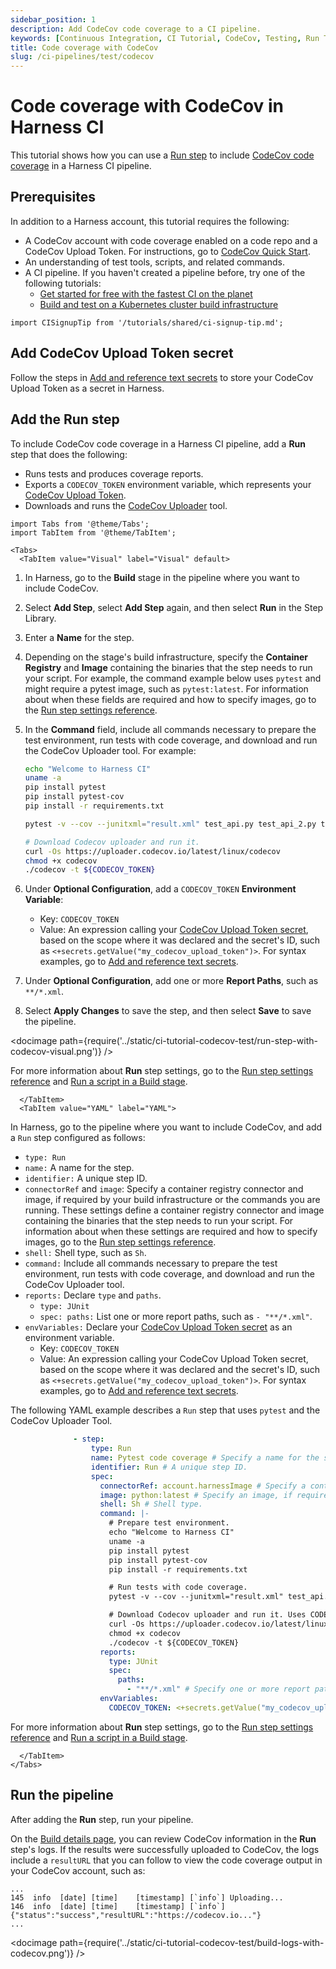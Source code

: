 ```yaml
---
sidebar_position: 1
description: Add CodeCov code coverage to a CI pipeline.
keywords: [Continuous Integration, CI Tutorial, CodeCov, Testing, Run Tests]
title: Code coverage with CodeCov
slug: /ci-pipelines/test/codecov
---
```


# Code coverage with CodeCov in Harness CI

This tutorial shows how you can use a [Run step](/docs/continuous-integration/use-ci/run-ci-scripts/run-a-script-in-a-ci-stage) to include [CodeCov code coverage](https://docs.codecov.com/docs/about-code-coverage#top-5-codecov-features) in a Harness CI pipeline.

## Prerequisites

In addition to a Harness account, this tutorial requires the following:

* A CodeCov account with code coverage enabled on a code repo and a CodeCov Upload Token. For instructions, go to [CodeCov Quick Start](https://docs.codecov.com/docs/quick-start).
* An understanding of test tools, scripts, and related commands.
* A CI pipeline. If you haven't created a pipeline before, try one of the following tutorials:
  * [Get started for free with the fastest CI on the planet](/tutorials/ci-pipelines/fastest-ci)
  * [Build and test on a Kubernetes cluster build infrastructure](/tutorials/ci-pipelines/build/kubernetes-build-farm)

```mdx-code-block
import CISignupTip from '/tutorials/shared/ci-signup-tip.md';
```

<CISignupTip />

## Add CodeCov Upload Token secret

Follow the steps in [Add and reference text secrets](/docs/platform/Security/add-use-text-secrets) to store your CodeCov Upload Token as a secret in Harness.

## Add the Run step

To include CodeCov code coverage in a Harness CI pipeline, add a **Run** step that does the following:

* Runs tests and produces coverage reports.
* Exports a `CODECOV_TOKEN` environment variable, which represents your [CodeCov Upload Token](https://docs.codecov.com/docs/codecov-uploader#upload-token).
* Downloads and runs the [CodeCov Uploader](https://docs.codecov.com/docs/codecov-uploader) tool.

```mdx-code-block
import Tabs from '@theme/Tabs';
import TabItem from '@theme/TabItem';
```
```mdx-code-block
<Tabs>
  <TabItem value="Visual" label="Visual" default>
```

1. In Harness, go to the **Build** stage in the pipeline where you want to include CodeCov.
2. Select **Add Step**, select **Add Step** again, and then select **Run** in the Step Library.
3. Enter a **Name** for the step.
4. Depending on the stage's build infrastructure, specify the **Container Registry** and **Image** containing the binaries that the step needs to run your script. For example, the command example below uses `pytest` and might require a pytest image, such as `pytest:latest`. For information about when these fields are required and how to specify images, go to the [Run step settings reference](/docs/continuous-integration/ci-technical-reference/run-step-settings).
6. In the **Command** field, include all commands necessary to prepare the test environment, run tests with code coverage, and download and run the CodeCov Uploader tool. For example:

   ```sh
   echo "Welcome to Harness CI"
   uname -a
   pip install pytest
   pip install pytest-cov
   pip install -r requirements.txt

   pytest -v --cov --junitxml="result.xml" test_api.py test_api_2.py test_api_3.py

   # Download Codecov uploader and run it.
   curl -Os https://uploader.codecov.io/latest/linux/codecov
   chmod +x codecov
   ./codecov -t ${CODECOV_TOKEN}
   ```

7. Under **Optional Configuration**, add a `CODECOV_TOKEN` **Environment Variable**:

   * Key: `CODECOV_TOKEN`
   * Value: An expression calling your [CodeCov Upload Token secret](#add-codecov-upload-token-secret), based on the scope where it was declared and the secret's ID, such as `<+secrets.getValue("my_codecov_upload_token")>`. For syntax examples, go to [Add and reference text secrets](/docs/platform/Security/add-use-text-secrets).

8. Under **Optional Configuration**, add one or more **Report Paths**, such as `**/*.xml`.
9. Select **Apply Changes** to save the step, and then select **Save** to save the pipeline.

<!-- ![](../static/ci-tutorial-codecov-test/run-step-with-codecov-visual.png) -->

<docimage path={require('../static/ci-tutorial-codecov-test/run-step-with-codecov-visual.png')} />

For more information about **Run** step settings, go to the [Run step settings reference](/docs/continuous-integration/ci-technical-reference/run-step-settings) and [Run a script in a Build stage](/docs/continuous-integration/use-ci/run-ci-scripts/run-a-script-in-a-ci-stage).

```mdx-code-block
  </TabItem>
  <TabItem value="YAML" label="YAML">
```

In Harness, go to the pipeline where you want to include CodeCov, and add a `Run` step configured as follows:

   *  `type: Run`
   *  `name:` A name for the step.
   *  `identifier:` A unique step ID.
   *  `connectorRef` and `image`: Specify a container registry connector and image, if required by your build infrastructure or the commands you are running. These settings define a container registry connector and image containing the binaries that the step needs to run your script. For information about when these settings are required and how to specify images, go to the [Run step settings reference](/docs/continuous-integration/ci-technical-reference/run-step-settings).
   *  `shell:` Shell type, such as `Sh`.
   *  `command:` Include all commands necessary to prepare the test environment, run tests with code coverage, and download and run the CodeCov Uploader tool.
   *  `reports:` Declare `type` and `paths`.
      *  `type: JUnit`
      *  `spec: paths:` List one or more report paths, such as `- "**/*.xml"`.
   *  `envVariables:` Declare your [CodeCov Upload Token secret](#add-codecov-upload-token-secret) as an environment variable.
      *  Key: `CODECOV_TOKEN`
      *  Value: An expression calling your CodeCov Upload Token secret, based on the scope where it was declared and the secret's ID, such as `<+secrets.getValue("my_codecov_upload_token")>`. For syntax examples, go to [Add and reference text secrets](/docs/platform/Security/add-use-text-secrets).

The following YAML example describes a `Run` step that uses `pytest` and the CodeCov Uploader Tool.

```yaml
              - step:
                  type: Run
                  name: Pytest code coverage # Specify a name for the step.
                  identifier: Run # A unique step ID.
                  spec:
                    connectorRef: account.harnessImage # Specify a container registry connector, if required. Omit if not required.
                    image: python:latest # Specify an image, if required. Omit if not required.
                    shell: Sh # Shell type.
                    command: |-
                      # Prepare test environment.
                      echo "Welcome to Harness CI"
                      uname -a
                      pip install pytest
                      pip install pytest-cov
                      pip install -r requirements.txt

                      # Run tests with code coverage.
                      pytest -v --cov --junitxml="result.xml" test_api.py test_api_2.py test_api_3.py

                      # Download Codecov uploader and run it. Uses CODECOV_TOKEN envVariable.
                      curl -Os https://uploader.codecov.io/latest/linux/codecov
                      chmod +x codecov
                      ./codecov -t ${CODECOV_TOKEN}
                    reports:
                      type: JUnit
                      spec:
                        paths:
                          - "**/*.xml" # Specify one or more report paths.
                    envVariables:
                      CODECOV_TOKEN: <+secrets.getValue("my_codecov_upload_token")> # CodeCov Upload Token secret as an environment variable.
```

For more information about **Run** step settings, go to the [Run step settings reference](/docs/continuous-integration/ci-technical-reference/run-step-settings) and [Run a script in a Build stage](/docs/continuous-integration/use-ci/run-ci-scripts/run-a-script-in-a-ci-stage).

```mdx-code-block
  </TabItem>
</Tabs>
```

## Run the pipeline

After adding the **Run** step, run your pipeline.

On the [Build details page](/docs/continuous-integration/use-ci/view-your-builds/viewing-builds), you can review CodeCov information in the **Run** step's logs. If the results were successfully uploaded to CodeCov, the logs include a `resultURL` that you can follow to view the code coverage output in your CodeCov account, such as:

```
...
145  info  [date] [time]    [timestamp] [`info`] Uploading...
146  info  [date] [time]    [timestamp] [`info`] {"status":"success","resultURL":"https://codecov.io..."}
...
```

<!-- ![](../static/ci-tutorial-codecov-test/build-logs-with-codecov.png) -->

<docimage path={require('../static/ci-tutorial-codecov-test/build-logs-with-codecov.png')} />
